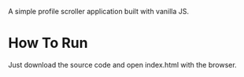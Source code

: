 A simple profile scroller application built with vanilla JS.

# How To Run
Just download the source code and open index.html with the browser.
